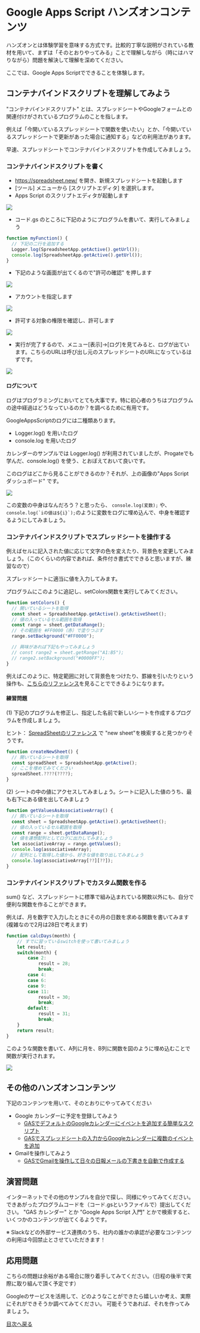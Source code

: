 # Google Apps Script ハンズオンコンテンツ

ハンズオンとは体験学習を意味する方式です。比較的丁寧な説明がされている教材を用いて、まずは「そのとおりやってみる」ことで理解しながら（時にはハマりながら）問題を解決して理解を深めてください。

ここでは、Google Apps Scriptでできることを体験します。

## コンテナバインドスクリプトを理解してみよう

"コンテナバインドスクリプト" とは、スプレッドシートやGoogleフォームとの関連付けがされているプログラムのことを指します。

例えば「今開いているスプレッドシートで関数を使いたい」とか、「今開いているスプレッドシートで更新があった場合に通知する」などの利用法があります。

早速、スプレッドシートでコンテナバインドスクリプトを作成してみましょう。

### コンテナバインドスクリプトを書く
 
- https://spreadsheet.new/ を開き、新規スプレッドシートを起動します
- [ツール] メニューから [スクリプトエディタ] を選択します。
- Apps Script のスクリプトエディタが起動します

![](./img/editor-init.jpg)

- コード.gs のところに下記のようにプログラムを書いて、実行してみましょう

```js
function myFunction() {
  // 下記の二行を追加する
  Logger.log(SpreadsheetApp.getActive().getUrl());
  console.log(SpreadsheetApp.getActive().getUrl());
}
```

- 下記のような画面が出てくるので"許可の確認" を押します

![](./img/許可の確認.jpg)

- アカウントを指定します

![](./img/google-auth.jpg)

- 許可する対象の権限を確認し、許可します

![](./img/spreadsheet-auth.jpg)

- 実行が完了するので、メニュー[表示]->[ログ]を見てみると、ログが出ています。こちらのURLは呼び出し元のスプレッドシートのURLになっているはずです。

![](./img/result-log.jpg)


#### ログについて

ログはプログラミングにおいてとても大事です。特に初心者のうちはプログラムの途中経過はどうなっているのか？を調べるために有用です。

GoogleAppsScriptのログには二種類あります。

- Logger.log() を用いたログ
- console.log を用いたログ

カレンダーのサンプルでは Logger.log() が利用されていましたが、Progateでも学んだ、console.log() を使う、とおぼえておいて良いです。

このログはどこから見ることができるのか？それが、上の画像の"Apps Script ダッシュボード" です。

![](./img/dashboard-log.jpg)

この変数の中身はなんだろう？と思ったら、 `console.log(変数);` や、 ``console.log(`iの値は${i}`);``のように変数をログに埋め込んで、中身を確認するようにしてみましょう。

### コンテナバインドスクリプトでスプレッドシートを操作する

例えばセルに記入された値に応じて文字の色を変えたり、背景色を変更してみましょう。（このくらいの内容であれば、条件付き書式でできると思いますが、練習なので）

スプレッドシートに適当に値を入力してみます。

プログラムにこのように追記し、setColors関数を実行してみてください。

```js
function setColors() {
  // 開いているシートを取得
  const sheet = SpreadsheetApp.getActive().getActiveSheet();
  // 値の入っているセル範囲を取得
  const range = sheet.getDataRange();
  // その範囲を #FF0000（赤）で塗りつぶす
  range.setBackground("#FF0000");

  // 興味があれば下記もやってみましょう
  // const range2 = sheet.getRange("A1:B5");
  // range2.setBackground("#0000FF");
}
```
例えばこのように、特定範囲に対して背景色をつけたり、罫線を引いたりという操作も、[こちらのリファレンス](https://developers.google.com/apps-script/reference/spreadsheet/range)を見ることでできるようになります。

#### 練習問題

(1) 下記のプログラムを修正し、指定した名前で新しいシートを作成するプログラムを作成しましょう。

ヒント： [SpreadSheetのリファレンス](https://developers.google.com/apps-script/reference/spreadsheet/spreadsheet) で "new sheet"を検索すると見つかりそうです。

```js
function createNewSheet() {
  // 開いているシートを取得
  const spreadSheet = SpreadsheetApp.getActive();
  // ここを埋めてみてください
  spreadSheet.????(????);
}
```

(2) シートの中の値にアクセスしてみましょう。シートに記入した値のうち、最も右下にある値を出してみましょう

```js
function getValuesAsAssociativeArray() {
  // 開いているシートを取得
  const sheet = SpreadsheetApp.getActive().getActiveSheet();
  // 値の入っているセル範囲を取得
  const range = sheet.getDataRange();
  // 値を連想配列としてログに出力してみましょう
  let associativeArray = range.getValues();
  console.log(associativeArray);
  // 配列として取得した値から、好きな値を取り出してみましょう
  console.log(associativeArray[??][??]);
}
```

### コンテナバインドスクリプトでカスタム関数を作る

sum() など、スプレッドシートに標準で組み込まれている関数以外にも、自分で便利な関数を作ることができます。

例えば、月を数字で入力したときにその月の日数を求める関数を書いてみます(複雑なので2月は28日で考えます)

```js
function calcDays(month) {
    // すでに習っているswitchを使って書いてみましょう
    let result;
    switch(month) {
        case 2:
            result = 28;
            break;
        case 4:
        case 6:
        case 9:
        case 11:
            result = 30;
            break;
        default:
            result = 31;
            break;
    }
    return result;
}
```

このような関数を書いて、A列に月を、B列に関数を図のように埋め込むことで関数が実行されます。

![](./img/calcdays.jpg)


## その他のハンズオンコンテンツ

下記のコンテンツを用いて、そのとおりにやってみてください
- Google カレンダーに予定を登録してみよう
    - [GASでデフォルトのGoogleカレンダーにイベントを追加する簡単なスクリプト](https://tonari-it.com/gas-default-calendar-create-event/)
    - [GASでスプレッドシートの入力からGoogleカレンダーに複数のイベントを追加](https://tonari-it.com/gas-calendar-create-events-spreadsheet/)
- Gmailを操作してみよう
    - [GASでGmailを操作して日々の日報メールの下書きを自動で作成する](https://tonari-it.com/gas-gmail-create-draft/)

## 演習問題

インターネットでその他のサンプルを自分で探し、同様にやってみてください。できあがったプログラムコードを（コード.gsというファイルで）提出してください。
"GAS カレンダー" とか "Google Apps Script 入門" とかで検索すると、いくつかのコンテンツが出てくるようです。

※ Slackなどの外部サービス連携のうち、社内の誰かの承認が必要なコンテンツの利用は今回禁止とさせていただきます！



## 応用問題

こちらの問題は余裕がある場合に限り着手してみてください。（日程の後半で実際に取り組んで頂く予定です）

Googleのサービスを活用して、どのようなことができたら嬉しいか考え、実際にそれができそうか調べてみてください。
可能そうであれば、それを作ってみましょう。

[目次へ戻る](../)
